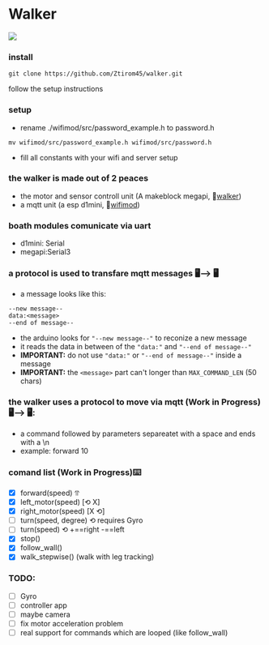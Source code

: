 # Walker
<img src="https://github.com/Ztirom45/walker/blob/main/img/walker.png"/>

### install
```
git clone https://github.com/Ztirom45/walker.git
```
follow the setup instructions

### setup
- rename ./wifimod/src/password_example.h to password.h

```
mv wifimod/src/password_example.h wifimod/src/password.h
```
- fill all constants with your wifi and server setup

### the walker is made out of 2 peaces
- the motor and sensor controll unit (A makeblock megapi, 📂[walker](./walker))
- a mqtt unit (a esp d1mini, 📂[wifimod](./wifimod))

### boath modules comunicate via uart 
- d1mini: Serial
- megapi:Serial3

### a protocol is used to transfare mqtt messages 🖥️⟶ 🖥️
- a message looks like this:
```
--new message-- 
data:<message>
--end of message--
```
- the arduino looks for `"--new message--"` to reconize a new message
- it reads the data in between of the `"data:"` and `"--end of message--"`
- **IMPORTANT:** do not use `"data:"` or `"--end of message--"` inside a message
- **IMPORTANT:** the `<message>` part can't longer than `MAX_COMMAND_LEN` (50 chars)

### the walker uses a protocol to move via mqtt (Work in Progress) 🖥️⟶ 🖥️:
- a command followed by parameters separeatet with a space and ends with a \n
- example: forward 10

### comand list (Work in Progress)⌨️
- [X] forward(speed) ⥣
- [X] left_motor(speed) [⟲ X]
- [X] right_motor(speed) [X ⟲]
- [ ] turn(speed, degree) ⟲ requires Gyro
- [ ] turn(speed) ⟲ +==right -==left
- [X] stop()
- [X] follow_wall()
- [X] walk_stepwise() (walk with leg tracking)

### TODO:
- [ ] Gyro
- [ ] controller app
- [ ] maybe camera
- [ ] fix motor acceleration problem
- [ ] real support for commands which are looped (like follow_wall)
